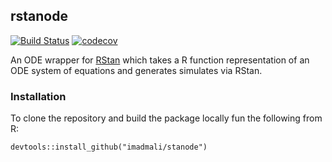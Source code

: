 ## rstanode

[![Build Status](https://travis-ci.org/imadmali/rstanode.svg?branch=master)](https://travis-ci.org/imadmali/rstanode)
[![codecov](https://codecov.io/gh/imadmali/rstanode/branch/master/graph/badge.svg)](https://codecov.io/gh/imadmali/rstanode)

An ODE wrapper for [RStan](https://github.com/stan-dev/rstan) which takes a R function representation of an ODE system of equations and generates simulates via RStan.

### Installation

To clone the repository and build the package locally fun the following from R:

```
devtools::install_github("imadmali/stanode")
```
